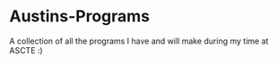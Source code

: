 # Austins-Programs
A collection of all the programs I have and will make during my time at ASCTE :)
